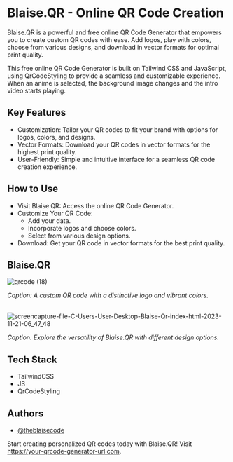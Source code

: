 
# Blaise.QR - Online QR Code Creation

Blaise.QR is a powerful and free online QR Code Generator that empowers you to create custom QR codes with ease. Add logos, play with colors, choose from various designs, and download in vector formats for optimal print quality.

This free online QR Code Generator is built on Tailwind CSS and JavaScript, using QrCodeStyling to provide a seamless and customizable experience.
When an anime is selected, the background image changes and the intro video starts playing.


## Key Features

- Customization: Tailor your QR codes to fit your brand with options for logos, colors, and designs.
- Vector Formats: Download your QR codes in vector formats for the highest print quality.
- User-Friendly: Simple and intuitive interface for a seamless QR code creation experience.


## How to Use

- Visit Blaise.QR: Access the online QR Code Generator.
- Customize Your QR Code:
    - Add your data.
    - Incorporate logos and choose colors.
    - Select from various design options.
- Download: Get your QR code in vector formats for the best print quality.


## Blaise.QR

![qrcode (18)](https://github.com/theblaisecode/blaise.qr/assets/89015653/8ef520f4-8557-41c2-b50e-8541b67c3006)

*Caption: A custom QR code with a distinctive logo and vibrant colors.* </br></br>

![screencapture-file-C-Users-User-Desktop-Blaise-Qr-index-html-2023-11-21-06_47_48](https://github.com/theblaisecode/blaise.qr/assets/89015653/fdd24c08-0b6f-429e-8b92-5874bf2c54df)

*Caption: Explore the versatility of Blaise.QR with different design options.*



## Tech Stack

- TailwindCSS
- JS
- QrCodeStyling


## Authors

- [@theblaisecode](https://github.com/theblaisecode)

Start creating personalized QR codes today with Blaise.QR! Visit https://your-qrcode-generator-url.com.

